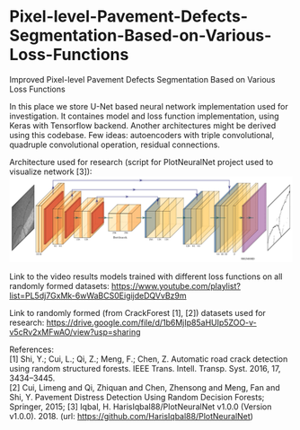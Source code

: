 # Pixel-level-Pavement-Defects-Segmentation-Based-on-Various-Loss-Functions
Improved Pixel-level Pavement Defects Segmentation Based on Various Loss Functions
  
In this place we store U-Net based neural network implementation used for investigation. It containes model and loss function implementation, using Keras with Tensorflow backend. Another architectures might be derived using this codebase. Few ideas: autoencoders with triple convolutional, quadruple convolutional operation, residual connections.

Architecture used for research (script for PlotNeuralNet project used to visualize network [3]):  
![alt text](https://github.com/rytisss/Pixel-level-Pavement-Defects-Segmentation-Based-on-Various-Loss-Functions/blob/master/res/4LayerUnet.png)
  
Link to the video results models trained with different loss functions on all randomly formed datasets: https://www.youtube.com/playlist?list=PL5dj7GxMk-6wWaBCS0EigijdeDQVvBz9m
  
Link to randomly formed (from CrackForest [1], [2]) datasets used for research: https://drive.google.com/file/d/1b6MjIp85aHUIp5ZOO-v-v5cRv2xMFwAO/view?usp=sharing
  
References:  
[1] Shi, Y.; Cui, L.; Qi, Z.; Meng, F.; Chen, Z. Automatic road crack detection using random structured forests. IEEE Trans. Intell. Transp. Syst. 2016, 17, 3434–3445.  
[2] Cui, Limeng and Qi, Zhiquan and Chen, Zhensong and Meng, Fan and Shi, Y. Pavement Distress Detection Using Random Decision Forests; Springer, 2015;
[3] Iqbal, H. HarisIqbal88/PlotNeuralNet v1.0.0 (Version v1.0.0). 2018. (url: https://github.com/HarisIqbal88/PlotNeuralNet)


